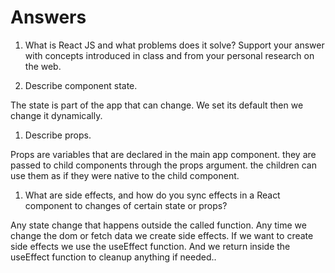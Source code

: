 # Answers

1. What is React JS and what problems does it solve? Support your answer with concepts introduced in class and from your personal research on the web.

1. Describe component state.

The state is part of the app that can change.
We set its default then we change it dynamically.

1. Describe props.

Props are variables that are declared in the main app component. they are passed to child components through the props argument. the children can use them as if they were native to the child component.

1. What are side effects, and how do you sync effects in a React component to changes of certain state or props?

Any state change that happens outside the called function. Any time we change the dom or fetch data we create side effects. If we want to create side effects we use the useEffect function. And we return inside the useEffect function to cleanup anything if needed..
